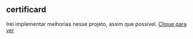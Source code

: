 ## certificard

<p> Irei implementar melhorias nesse projeto, assim que possível. <a href="https://github.com/Cesar150/certificard">Clique para ver</a></p> 
